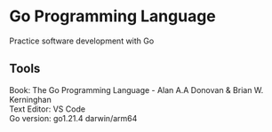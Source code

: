 # Go Programming Language
Practice software development with Go

## Tools  
Book: The Go Programming Language - Alan A.A Donovan & Brian W. Kerninghan  
Text Editor: VS Code  
Go version: go1.21.4 darwin/arm64 



